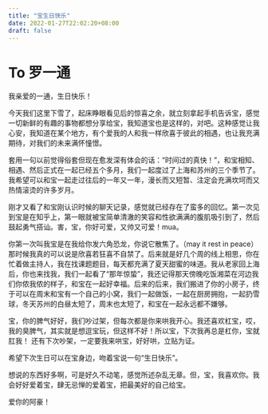 ```yaml
---
title: "宝生日快乐"
date: 2022-01-27T22:02:20+08:00
draft: false
---
```


# To 罗一通
我亲爱的一通，生日快乐！

今天我们这里下雪了，起床睁眼看见后的惊喜之余，就立刻拿起手机告诉宝，感觉一切新鲜的有趣的事物都想分享给宝，我知道宝也是这样的，对吧。这种感觉让我心安，我知道在某个地方，有个爱我的人和我一样欣喜于彼此的相遇，也让我充满期待，对我们的未来满怀憧憬。

套用一句以前觉得俗套但现在愈发深有体会的话：“时间过的真快！”，和宝相知、相遇、然后正式在一起已经五个多月，我们一起度过了上海和苏州的三个季节了。我希望可以和宝一起走过往后的一年又一年，漫长而又短暂、注定会充满坎坷而又热情滚烫的许多岁月。

刚才又看了和宝刚认识时候的聊天记录，感觉就已经存在了蛮多的回忆。第一次见到宝是在知乎上，第一眼就被宝简单清澈的笑容和性欲满满的腹肌吸引到了，然后鼓起勇气搭讪。害，宝，你好可爱，又帅又可爱！mua。

你第一次叫我宝是在我给你发六角恐龙，你说它散焦了。（may it rest in peace）那时候我真的可以说是欣喜若狂喜不自禁了。后来就是好几个周的线上相思，你在忙着做主持人，我在找课题题目，每天都充满了夏天甜蜜的味道。我从老家回上海后，你也来找我，我们一起看了“那年惊蛰”，我还记得那天傍晚吃饭湘菜在河边我们你侬我侬的样子，和宝在一起好幸福。后来的后来，我们搬进了你的小房子，终于可以在周末和宝有一个自己的小窝，我们一起做饭，一起在厨房拥抱，一起扔雪球，冬天苏州的白昼太短了，周末也太短了，和宝在一起永远都不嫌够。

宝，你的脾气好好，我们吵过架，但每次都是你来哄我开心。我还喜欢杠宝，哎，我的臭脾气，其实就是想逗宝玩，但这样不好！所以宝，下次我再总是杠你，宝就肛我！
还有下次吵架，一定要我来哄宝，好好哄，立贴为证。

希望下次生日可以在宝身边，吻着宝说一句“生日快乐”。

想说的东西好多啊，可是好久不动笔，感觉所述杂乱无章。但，宝，我喜欢你。我会好好爱着宝，肆无忌惮的爱着宝，把最美好的自己给宝。



爱你的阿豪！


